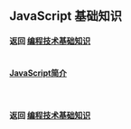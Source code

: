 ## JavaScript 基础知识
#### 返回 [编程技术基础知识](../编程技术基础知识.md) <br><br>

#### [JavaScript简介](./基础知识/JavaScript简介.md)

<br>

#### 返回 [编程技术基础知识](../编程技术基础知识.md)